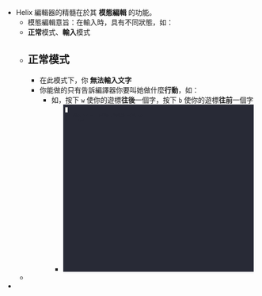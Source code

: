 - Helix 編輯器的精髓在於其 **模態編輯** 的功能。
	- 模態編輯意旨：在輸入時，具有不同狀態，如：
	- **正常**模式、**輸入**模式
	- ## 正常模式
		- 在此模式下，你 **無法輸入文字**
		- 你能做的只有告訴編譯器你要叫她做什麼**行動**，如：
			- 如，按下 `w` 使你的遊標**往後**一個字，按下 `b` 使你的遊標**往前**一個字
				- ![test.gif](../assets/test_1728477826900_0.gif)
	-
-